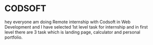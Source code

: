 # CODSOFT
hey everyone am doing Remote internship with Codsoft in Web Development and I have selected 1st level task for internship and in first level there are 3 task which is landing page, calculator and personal portfolio.
